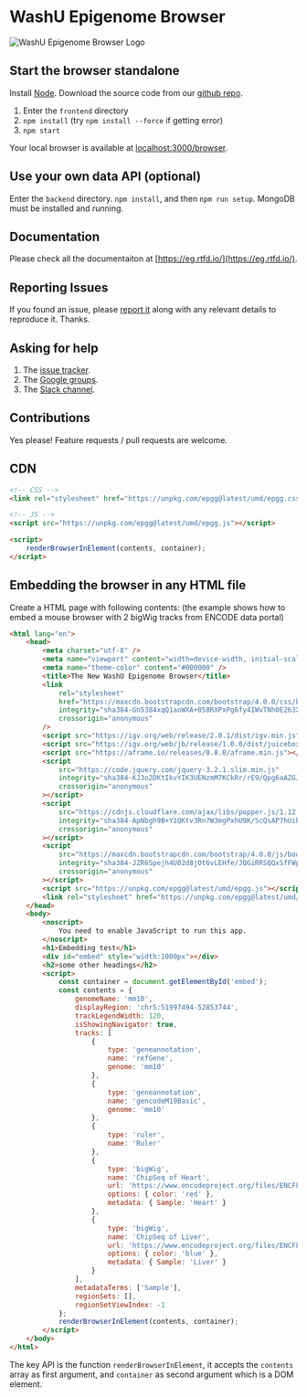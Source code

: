 # WashU Epigenome Browser

![WashU Epigenome Browser Logo](https://eg.readthedocs.io/en/latest/_images/eg.png 'WashU Epigenome Browser')

## Start the browser standalone

Install [Node](https://nodejs.org/en/). Download the source code from our [github repo](https://github.com/lidaof/eg-react).

1. Enter the `frontend` directory
2. `npm install` (try `npm install --force` if getting error)
3. `npm start`

Your local browser is available at [localhost:3000/browser](http://localhost:3000/browser/).

## Use your own data API (optional)

Enter the `backend` directory. `npm install`, and then `npm run setup`. MongoDB must be installed and running.

## Documentation

Please check all the documentaiton at [https://eg.rtfd.io/](https://eg.rtfd.io/).

## Reporting Issues

If you found an issue, please [report it](https://github.com/lidaof/eg-react/issues) along with any relevant details to reproduce it. Thanks.

## Asking for help

1. The [issue tracker](https://github.com/lidaof/eg-react/issues).
2. The [Google groups](https://groups.google.com/d/forum/epgg).
3. The [Slack channel](https://join.slack.com/t/epgg/shared_invite/enQtNTA5NDY5MDIwNjc4LTlhYjJlZWM4MmRlMTcyODEzMDI0ZTlmNmM2ZjIyYmY2NTU5ZTY2MWRmOWExMDg1N2U5ZWE3NzhkMjVkZDVhNTc).

## Contributions

Yes please! Feature requests / pull requests are welcome.

## CDN

```html
<!-- CSS -->
<link rel="stylesheet" href="https://unpkg.com/epgg@latest/umd/epgg.css" />

<!-- JS -->
<script src="https://unpkg.com/epgg@latest/umd/epgg.js"></script>

<script>
    renderBrowserInElement(contents, container);
</script>
```

## Embedding the browser in any HTML file

Create a HTML page with following contents: (the example shows how to embed a mouse browser with 2 bigWig tracks from ENCODE data portal)

```html
<html lang="en">
    <head>
        <meta charset="utf-8" />
        <meta name="viewport" content="width=device-width, initial-scale=1, shrink-to-fit=no" />
        <meta name="theme-color" content="#000000" />
        <title>The New WashU Epigenome Browser</title>
        <link
            rel="stylesheet"
            href="https://maxcdn.bootstrapcdn.com/bootstrap/4.0.0/css/bootstrap.min.css"
            integrity="sha384-Gn5384xqQ1aoWXA+058RXPxPg6fy4IWvTNh0E263XmFcJlSAwiGgFAW/dAiS6JXm"
            crossorigin="anonymous"
        />
        <script src="https://igv.org/web/release/2.0.1/dist/igv.min.js"></script>
        <script src="https://igv.org/web/jb/release/1.0.0/dist/juicebox.min.js"></script>
        <script src="https://aframe.io/releases/0.8.0/aframe.min.js"></script>
        <script
            src="https://code.jquery.com/jquery-3.2.1.slim.min.js"
            integrity="sha384-KJ3o2DKtIkvYIK3UENzmM7KCkRr/rE9/Qpg6aAZGJwFDMVNA/GpGFF93hXpG5KkN"
            crossorigin="anonymous"
        ></script>
        <script
            src="https://cdnjs.cloudflare.com/ajax/libs/popper.js/1.12.9/umd/popper.min.js"
            integrity="sha384-ApNbgh9B+Y1QKtv3Rn7W3mgPxhU9K/ScQsAP7hUibX39j7fakFPskvXusvfa0b4Q"
            crossorigin="anonymous"
        ></script>
        <script
            src="https://maxcdn.bootstrapcdn.com/bootstrap/4.0.0/js/bootstrap.min.js"
            integrity="sha384-JZR6Spejh4U02d8jOt6vLEHfe/JQGiRRSQQxSfFWpi1MquVdAyjUar5+76PVCmYl"
            crossorigin="anonymous"
        ></script>
        <script src="https://unpkg.com/epgg@latest/umd/epgg.js"></script>
        <link rel="stylesheet" href="https://unpkg.com/epgg@latest/umd/epgg.css" />
    </head>
    <body>
        <noscript>
            You need to enable JavaScript to run this app.
        </noscript>
        <h1>Embedding test</h1>
        <div id="embed" style="width:1000px"></div>
        <h2>some other headings</h2>
        <script>
            const container = document.getElementById('embed');
            const contents = {
                genomeName: 'mm10',
                displayRegion: 'chr5:51997494-52853744',
                trackLegendWidth: 120,
                isShowingNavigator: true,
                tracks: [
                    {
                        type: 'geneannotation',
                        name: 'refGene',
                        genome: 'mm10'
                    },
                    {
                        type: 'geneannotation',
                        name: 'gencodeM19Basic',
                        genome: 'mm10'
                    },
                    {
                        type: 'ruler',
                        name: 'Ruler'
                    },
                    {
                        type: 'bigWig',
                        name: 'ChipSeq of Heart',
                        url: 'https://www.encodeproject.org/files/ENCFF641FBI/@@download/ENCFF641FBI.bigWig',
                        options: { color: 'red' },
                        metadata: { Sample: 'Heart' }
                    },
                    {
                        type: 'bigWig',
                        name: 'ChipSeq of Liver',
                        url: 'https://www.encodeproject.org/files/ENCFF555LBI/@@download/ENCFF555LBI.bigWig',
                        options: { color: 'blue' },
                        metadata: { Sample: 'Liver' }
                    }
                ],
                metadataTerms: ['Sample'],
                regionSets: [],
                regionSetViewIndex: -1
            };
            renderBrowserInElement(contents, container);
        </script>
    </body>
</html>
```

The key API is the function `renderBrowserInElement`, it accepts the `contents` array as first argument,
and `container` as second argument which is a DOM element.

